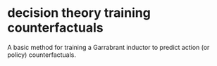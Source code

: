 # decision theory training counterfactuals
A basic method for training a Garrabrant inductor to predict action (or policy) counterfactuals.
